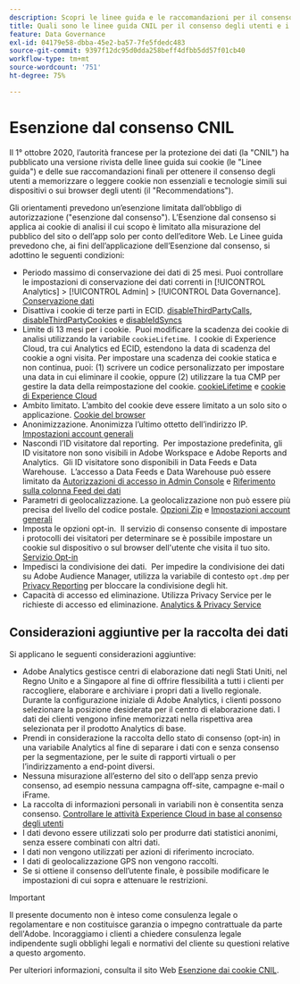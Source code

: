 ```yaml
---
description: Scopri le linee guida e le raccomandazioni per il consenso degli utenti a memorizzare o leggere cookie non essenziali su dispositivi o browser.
title: Quali sono le linee guida CNIL per il consenso degli utenti e i cookie
feature: Data Governance
exl-id: 04179e58-dbba-45e2-ba57-7fe5fdedc483
source-git-commit: 9397f12dc95d0dda258beff4dfbb5dd57f01cb40
workflow-type: tm+mt
source-wordcount: '751'
ht-degree: 75%

---
```


# Esenzione dal consenso CNIL

Il 1° ottobre 2020, l’autorità francese per la protezione dei dati (la &quot;CNIL&quot;) ha pubblicato una versione rivista delle linee guida sui cookie (le &quot;Linee guida&quot;) e delle sue raccomandazioni finali per ottenere il consenso degli utenti a memorizzare o leggere cookie non essenziali e tecnologie simili sui dispositivi o sui browser degli utenti (il &quot;Recommendations&quot;).

Gli orientamenti prevedono un’esenzione limitata dall’obbligo di autorizzazione (&quot;esenzione dal consenso&quot;). L’Esenzione dal consenso si applica ai cookie di analisi il cui scopo è limitato alla misurazione del pubblico del sito o dell’app solo per conto dell’editore Web. Le Linee guida prevedono che, ai fini dell’applicazione dell’Esenzione dal consenso, si adottino le seguenti condizioni:

* Periodo massimo di conservazione dei dati di 25 mesi.  Puoi controllare le impostazioni di conservazione dei dati correnti in [!UICONTROL Analytics] > [!UICONTROL Admin] > [!UICONTROL Data Governance].  [Conservazione dati](https://experienceleague.adobe.com/docs/analytics/technotes/data-retention.html?lang=it)
* Disattiva i cookie di terze parti in ECID. [disableThirdPartyCalls](https://experienceleague.adobe.com/docs/id-service/using/id-service-api/configurations/disablethirdpartycalls.html?lang=it#id-service-api), [disableThirdPartyCookies](https://experienceleague.adobe.com/docs/id-service/using/id-service-api/configurations/disable-cookies.html?lang=it#id-service-api) e [disableIdSyncs](https://experienceleague.adobe.com/docs/id-service/using/id-service-api/configurations/disableidsync.html?lang=it#id-service-api)
* Limite di 13 mesi per i cookie.   Puoi modificare la scadenza dei cookie di analisi utilizzando la variabile `cookieLifetime`.  I cookie di Experience Cloud, tra cui Analytics ed ECID, estendono la data di scadenza del cookie a ogni visita.  Per impostare una scadenza dei cookie statica e non continua, puoi: (1) scrivere un codice personalizzato per impostare una data in cui eliminare il cookie, oppure (2) utilizzare la tua CMP per gestire la data della reimpostazione del cookie. [cookieLifetime](https://experienceleague.adobe.com/docs/analytics/implementation/vars/config-vars/cookielifetime.html?lang=it) e [cookie di Experience Cloud](https://experienceleague.adobe.com/docs/core-services/interface/ec-cookies/cookies-privacy.html?lang=it#ec-cookies)
* Ambito limitato. L’ambito del cookie deve essere limitato a un solo sito o applicazione. [Cookie del browser](https://experienceleague.adobe.com/docs/analytics/technotes/cookies/cookies.html#third-party-cookie-limitations)
* Anonimizzazione. Anonimizza l’ultimo ottetto dell’indirizzo IP. [Impostazioni account generali](/help/admin/admin/c-manage-report-suites/c-edit-report-suites/general/general-acct-settings-admin.md)
* Nascondi l’ID visitatore dal reporting.   Per impostazione predefinita, gli ID visitatore non sono visibili in Adobe Workspace e Adobe Reports and Analytics.   Gli ID visitatore sono disponibili in Data Feeds e Data Warehouse.   L’accesso a Data Feeds e Data Warehouse può essere limitato da [Autorizzazioni di accesso in Admin Console](https://experienceleague.adobe.com/docs/core-services/interface/administration/admin-getting-started.html?lang=it) e [Riferimento sulla colonna Feed dei dati](https://experienceleague.adobe.com/docs/analytics/export/analytics-data-feed/data-feed-contents/datafeeds-reference.html?lang=it#columns%2C-descriptions%2C-and-data-types)
* Parametri di geolocalizzazione. La geolocalizzazione non può essere più precisa del livello del codice postale. [Opzioni Zip](https://experienceleague.adobe.com/docs/analytics/implementation/vars/page-vars/zip.html?lang=it) e [Impostazioni account generali](https://experienceleague.adobe.com/docs/analytics/admin/admin-tools/general-acct-settings-admin.html?lang=it#admin-tools)
* Imposta le opzioni opt-in.   Il servizio di consenso consente di impostare i protocolli dei visitatori per determinare se è possibile impostare un cookie sul dispositivo o sul browser dell&#39;utente che visita il tuo sito. [Servizio Opt-in](https://experienceleague.adobe.com/docs/id-service/using/implementation/opt-in-service/optin-overview.html?lang=it)
* Impedisci la condivisione dei dati.   Per impedire la condivisione dei dati su Adobe Audience Manager, utilizza la variabile di contesto `opt.dmp` per [Privacy Reporting](/help/admin/admin/c-manage-report-suites/c-edit-report-suites/privacy-reporting.md) per bloccare la condivisione degli hit.
* Capacità di accesso ed eliminazione. Utilizza Privacy Service per le richieste di accesso ed eliminazione. [Analytics &amp; Privacy Service](https://experienceleague.adobe.com/docs/analytics/admin/data-governance/an-gdpr-overview.html?lang=it)

## Considerazioni aggiuntive per la raccolta dei dati

Si applicano le seguenti considerazioni aggiuntive:

* Adobe Analytics gestisce centri di elaborazione dati negli Stati Uniti, nel Regno Unito e a Singapore al fine di offrire flessibilità a tutti i clienti per raccogliere, elaborare e archiviare i propri dati a livello regionale. Durante la configurazione iniziale di Adobe Analytics, i clienti possono selezionare la posizione desiderata per il centro di elaborazione dati. I dati dei clienti vengono infine memorizzati nella rispettiva area selezionata per il prodotto Analytics di base.
* Prendi in considerazione la raccolta dello stato di consenso (opt-in) in una variabile Analytics al fine di separare i dati con e senza consenso per la segmentazione, per le suite di rapporti virtuali o per l’indirizzamento a end-point diversi.
* Nessuna misurazione all’esterno del sito o dell’app senza previo consenso, ad esempio nessuna campagna off-site, campagne e-mail o iFrame.
* La raccolta di informazioni personali in variabili non è consentita senza consenso. [Controllare le attività Experience Cloud in base al consenso degli utenti](https://experienceleague.adobe.com/docs/id-service/using/implementation/opt-in-service/use-opt-in-to-control-experience-cloud-activities-based-on-user-consent.html#implementing-opt-in-on-the-page)
* I dati devono essere utilizzati solo per produrre dati statistici anonimi, senza essere combinati con altri dati.
* I dati non vengono utilizzati per azioni di riferimento incrociato.
* I dati di geolocalizzazione GPS non vengono raccolti.
* Se si ottiene il consenso dell’utente finale, è possibile modificare le impostazioni di cui sopra e attenuare le restrizioni.

>[!IMPORTANT]
>
>Il presente documento non è inteso come consulenza legale o regolamentare e non costituisce garanzia o impegno contrattuale da parte dell&#39;Adobe. Incoraggiamo i clienti a chiedere consulenza legale indipendente sugli obblighi legali e normativi del cliente su questioni relative a questo argomento.


Per ulteriori informazioni, consulta il sito Web [Esenzione dai cookie CNIL](https://www.cnil.fr/en/sheet-ndeg16-use-analytics-your-websites-and-applications).
